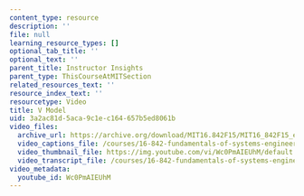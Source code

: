 ```yaml
---
content_type: resource
description: ''
file: null
learning_resource_types: []
optional_tab_title: ''
optional_text: ''
parent_title: Instructor Insights
parent_type: ThisCourseAtMITSection
related_resources_text: ''
resource_index_text: ''
resourcetype: Video
title: V Model
uid: 3a2ac81d-5aca-9c1e-c164-657b5ed8061b
video_files:
  archive_url: https://archive.org/download/MIT16.842F15/MIT16_842F15_educator_02_300k.mp4
  video_captions_file: /courses/16-842-fundamentals-of-systems-engineering-fall-2015/63783510329c5fa7b7f1e6616c2f6922_Wc0PmAIEUhM.vtt
  video_thumbnail_file: https://img.youtube.com/vi/Wc0PmAIEUhM/default.jpg
  video_transcript_file: /courses/16-842-fundamentals-of-systems-engineering-fall-2015/fff2db0ade5b7affdbb4afc236b50919_Wc0PmAIEUhM.pdf
video_metadata:
  youtube_id: Wc0PmAIEUhM
---
```

